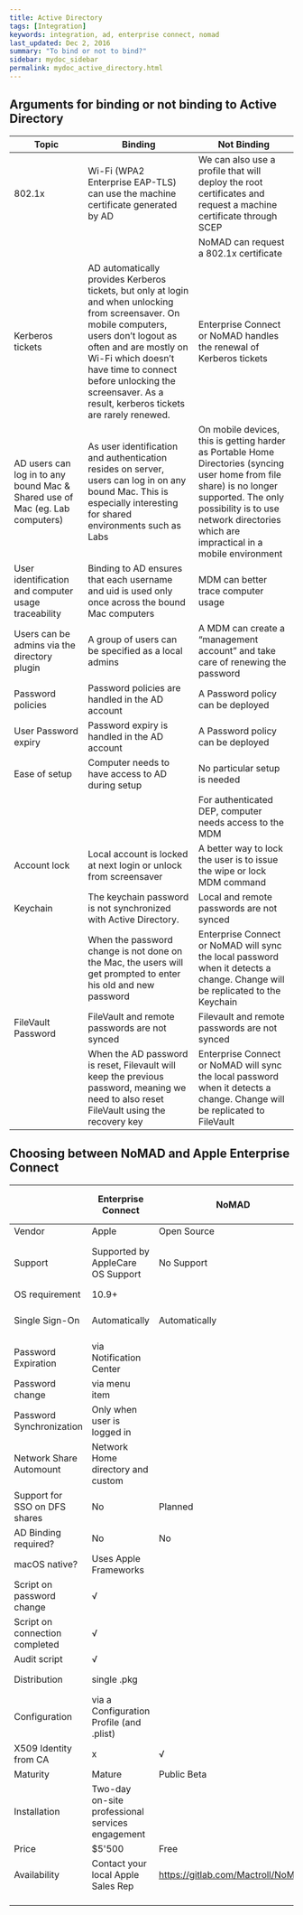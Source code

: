 ```yaml
---
title: Active Directory
tags: [Integration]
keywords: integration, ad, enterprise connect, nomad
last_updated: Dec 2, 2016
summary: "To bind or not to bind?"
sidebar: mydoc_sidebar
permalink: mydoc_active_directory.html
---
```


## Arguments for binding or not binding to Active Directory

| Topic                                                                        | Binding                                                                                                                                                                                                                                                                                            | Not Binding                                                                                                                                                                                                                         |
|------------------------------------------------------------------------------|----------------------------------------------------------------------------------------------------------------------------------------------------------------------------------------------------------------------------------------------------------------------------------------------------|-------------------------------------------------------------------------------------------------------------------------------------------------------------------------------------------------------------------------------------|
| 802.1x                                                                       | Wi-Fi (WPA2 Enterprise EAP-TLS) can use the machine certificate generated by AD                                                                                                                                                                                                                    | We can also use a profile that will deploy the root certificates and request a machine certificate through SCEP                                                                                                                     |
|                                                                              |                                                                                                                                                                                                                                                                                                    | NoMAD can request a 802.1x certificate                                                                                                                                                                                              |
| Kerberos tickets                                                             | AD automatically provides Kerberos tickets, but only at login and when unlocking from screensaver. On mobile computers, users don’t logout as often and are mostly on Wi-Fi which doesn’t have time to connect before unlocking the screensaver. As a result, kerberos tickets are rarely renewed. | Enterprise Connect or NoMAD handles the renewal of Kerberos tickets                                                                                                                                                                          |
| AD users can log in to any bound Mac & Shared use of Mac (eg. Lab computers) | As user identification and authentication resides on server, users can log in on any bound Mac. This is especially interesting for shared environments such as Labs                                                                                                                                | On mobile devices, this is getting harder as Portable Home Directories (syncing user home from file share) is no longer supported. The only possibility is to use network directories which are impractical in a mobile environment |
| User identification and computer usage traceability                          | Binding to AD ensures that each username and uid is used only once across the bound Mac computers                                                                                                                                                                                                  | MDM can better trace computer usage                                                                                                                                                                                                 |
| Users can be admins via the directory plugin                                 | A group of users can be specified as a local admins                                                                                                                                                                                                                                                | A MDM can create a “management account” and take care of renewing the password                                                                                                                                                      |
| Password policies                                                            | Password policies are handled in the AD account                                                                                                                                                                                                                                                    | A Password policy can be deployed                                                                                                                                                                                                   |
| User Password expiry                                                         | Password expiry is handled in the AD account                                                                                                                                                                                                                                                       | A Password policy can be deployed                                                                                                                                                                                                   |
| Ease of setup                                                                | Computer needs to have access to AD during setup                                                                                                                                                                                                                                                   | No particular setup is needed                                                                                                                                                                                                       |
|                                                                              |                                                                                                                                                                                                                                                                                                    | For authenticated DEP, computer needs access to the MDM                                                                                                                                                                             |
| Account lock                                                                 | Local account is locked at next login or unlock from screensaver                                                                                                                                                                                                                                   | A better way to lock the user is to issue the wipe or lock MDM command                                                                                                                                                              |
| Keychain                                                                     | The keychain password is not synchronized with Active Directory.                                                                                                                                                                                                                                   | Local and remote passwords are not synced                                                                                                                                                                                           |
|                                                                              | When the password change is not done on the Mac, the users will get prompted to enter his old and new password                                                                                                                                                                                     | Enterprise Connect or NoMAD will sync the local password when it detects a change. Change will be replicated to the Keychain                                                                                                                 |
| FileVault Password                                                           | FileVault and remote passwords are not synced                                                                                                                                                                                                                                                      | Filevault and remote passwords are not synced                                                                                                                                                                                       |
|                                                                              | When the AD password is reset, Filevault will keep the previous password, meaning we need to also reset FileVault using the recovery key                                                                                                                                                           | Enterprise Connect or NoMAD will sync the local password when it detects a change. Change will be replicated to FileVault                                                                                                                    |

## Choosing between NoMAD and Apple Enterprise Connect

|                                | Enterprise Connect                               | NoMAD         | (Active Directory binding)        |
|--------------------------------|--------------------------------------------------|---------------|-----------------------------------|
| Vendor                         | Apple                                            | Open Source   | Apple                             |
| Support                        | Supported by AppleCare OS Support                | No Support    | Supported by AppleCare OS Support |
| OS requirement                 | 10.9+                                            |               | 10.2+                             |
| Single Sign-On                 | Automatically                                    | Automatically | Only at login and screensaver     |
| Password Expiration            | via Notification Center                          |               | Only at Login                     |
| Password change                | via menu item                                    |               | via System Preferences            |
| Password Synchronization       | Only when user is logged in                      |               | Automatic                         |
| Network Share Automount        | Network Home directory and custom                |               |                                   |
| Support for SSO on DFS shares  | No                                               | Planned       | No                                |
| AD Binding required?           | No                                               | No            | Yes                               |
| macOS native?                  | Uses Apple Frameworks                            |               | macOS Native                      |
| Script on password change      | √                                                |               | x                                 |
| Script on connection completed | √                                                |               | x                                 |
| Audit script                   | √                                                |               | x                                 |
| Distribution                   | single .pkg                                      |               | macOS Native                      |
| Configuration                  | via a Configuration Profile (and .plist)         |               | multiple ways                     |
| X509 Identity from CA          | x                                                | √             |                                   |
| Maturity                       | Mature                                           | Public Beta   |                                   |
| Installation                   | Two-day on-site professional services engagement |               | None                              |
| Price                          | $5'500                                           | Free          | Free                              |
| Availability                   | Contact your local Apple Sales Rep               | https://gitlab.com/Mactroll/NoMAD        | macOS Native                        |

